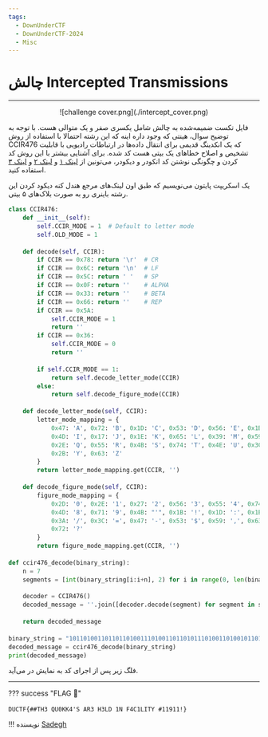 ```yaml
---
tags:
  - DownUnderCTF
  - DownUnderCTF-2024
  - Misc
---
```


# چالش Intercepted Transmissions
---

<center>
![challenge cover.png](./intercept_cover.png)
</center>

فایل تکست ضمیمه‌شده به چالش شامل یکسری صفر و یک متوالی هست. با توجه به توضیح سوال، هینتی که وجود داره اینه که این رشته احتمالا با استفاده از روش CCIR476 که یک انکدینگ قدیمی برای  انتقال داده‌ها در ارتباطات رادیویی با قابلیت تشخیص و اصلاح خطاهای یک بیتی  هست کد شده. برای آشنایی بیشتر با این روش کد کردن و چگونگی نوشتن کد انکودر و دیکودر، می‌تونین از [لینک ۱](https://en.wikipedia.org/wiki/CCIR_476) و [لینک ۲](https://blog.gcwizard.net/manual/en/ccitt-codes/08-what-is-ccir-476/) و [لینک ۳](https://github.com/AI5GW/CCIR476) استفاده کنید.

یک اسکریپت پایتون می‌نویسیم که طبق اون لینک‌های مرجع هندل کنه دیکود کردن این رشته باینری رو به صورت بلاک‌های ۵ بیتی.

```python
class CCIR476:
    def __init__(self):
        self.CCIR_MODE = 1  # Default to letter mode
        self.OLD_MODE = 1
    
    def decode(self, CCIR):
        if CCIR == 0x78: return '\r'  # CR
        if CCIR == 0x6C: return '\n'  # LF
        if CCIR == 0x5C: return ' '   # SP
        if CCIR == 0x0F: return ''    # ALPHA
        if CCIR == 0x33: return ''    # BETA
        if CCIR == 0x66: return ''    # REP
        if CCIR == 0x5A:
            self.CCIR_MODE = 1
            return ''
        if CCIR == 0x36:
            self.CCIR_MODE = 0
            return ''
        
        if self.CCIR_MODE == 1:
            return self.decode_letter_mode(CCIR)
        else:
            return self.decode_figure_mode(CCIR)
    
    def decode_letter_mode(self, CCIR):
        letter_mode_mapping = {
            0x47: 'A', 0x72: 'B', 0x1D: 'C', 0x53: 'D', 0x56: 'E', 0x1B: 'F', 0x35: 'G', 0x69: 'H',
            0x4D: 'I', 0x17: 'J', 0x1E: 'K', 0x65: 'L', 0x39: 'M', 0x59: 'N', 0x71: 'O', 0x2D: 'P',
            0x2E: 'Q', 0x55: 'R', 0x4B: 'S', 0x74: 'T', 0x4E: 'U', 0x3C: 'V', 0x27: 'W', 0x3A: 'X',
            0x2B: 'Y', 0x63: 'Z'
        }
        return letter_mode_mapping.get(CCIR, '')
    
    def decode_figure_mode(self, CCIR):
        figure_mode_mapping = {
            0x2D: '0', 0x2E: '1', 0x27: '2', 0x56: '3', 0x55: '4', 0x74: '5', 0x2B: '6', 0x4E: '7',
            0x4D: '8', 0x71: '9', 0x4B: "'", 0x1B: '!', 0x1D: ':', 0x1E: '(', 0x35: '&', 0x39: '.',
            0x3A: '/', 0x3C: '=', 0x47: '-', 0x53: '$', 0x59: ',', 0x63: '+', 0x65: ')', 0x69: '#',
            0x72: '?'
        }
        return figure_mode_mapping.get(CCIR, '')

def ccir476_decode(binary_string):
    n = 7
    segments = [int(binary_string[i:i+n], 2) for i in range(0, len(binary_string), n)]
    
    decoder = CCIR476()
    decoded_message = ''.join([decoder.decode(segment) for segment in segments])
    
    return decoded_message

binary_string = "101101001101101101001110100110110101110100110100101101101010110101110010110100101110100111001101100101101101101000111100011110011011010101011001011101101010010111011100100011110101010110110101011010111001011010110100101101101010110101101011001011010011101110001101100101110101101010110011011100001101101101101010101101101000111010110110010111010110101100101100110111101000101011101110001101101101001010111001011101110001010111001011100011011"
decoded_message = ccir476_decode(binary_string)
print(decoded_message)
```

فلگ زیر پس از اجرای کد به نمایش در می‌آید.

---
??? success "FLAG :triangular_flag_on_post:"
    <div dir="ltr">`DUCTF{##TH3 QU0KK4'S AR3 H3LD 1N F4C1LITY #11911!}`</div>


!!! نویسنده
    [Sadegh](https://github.com/sadegh-majidi)

